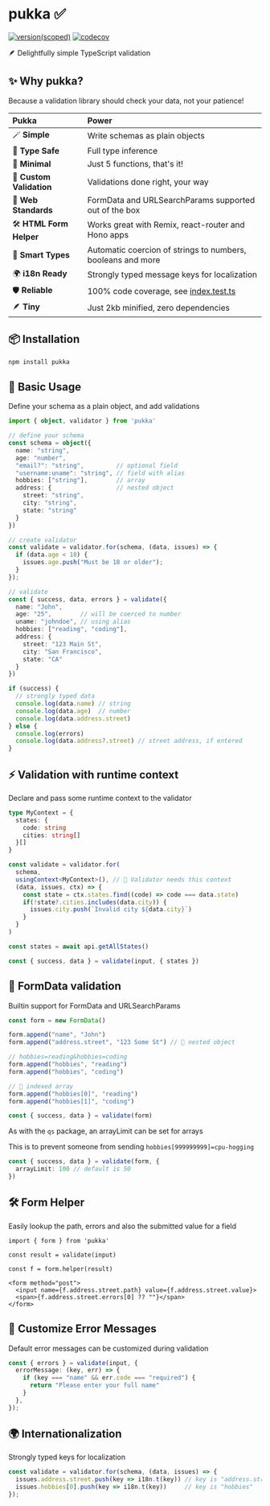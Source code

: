 # pukka ✅

[![version(scoped)](https://img.shields.io/npm/v/pukka.svg)](https://www.npmjs.com/package/pukka)
[![codecov](https://codecov.io/gh/ajaishankar/pukka/graph/badge.svg?token=2O9DD5SEUJ)](https://codecov.io/gh/ajaishankar/pukka)

🪶 Delightfully simple TypeScript validation

## ✨ Why pukka?

Because a validation library should check your data, not your patience!

| Pukka | Power |
|:---------|:-------------|
| 🪄 **Simple** | Write schemas as plain objects |
| 🎯 **Type Safe** | Full type inference |
| 🧘 **Minimal** | Just 5 functions, that's it! |
| 🔧 **Custom Validation** | Validations done right, your way |
| 📝 **Web Standards** | FormData and URLSearchParams supported out of the box |
| 🛠️ **HTML Form Helper** | Works great with Remix, react-router and Hono apps |
| 🔄 **Smart Types** | Automatic coercion of strings to numbers, booleans and more |
| 🌍 **i18n Ready** | Strongly typed message keys for localization |
| 🛡️ **Reliable** | 100% code coverage, see [index.test.ts](./src/index.test.ts) |
| 🪶 **Tiny** | Just 2kb minified, zero dependencies |

## 📦 Installation

```sh
npm install pukka
```

## 🚀 Basic Usage

Define your schema as a plain object, and add validations

```ts
import { object, validator } from 'pukka'

// define your schema
const schema = object({
  name: "string",
  age: "number",
  "email?": "string",         // optional field
  "username:uname": "string", // field with alias
  hobbies: ["string"],        // array
  address: {                  // nested object
    street: "string",
    city: "string",
    state: "string"
  }
})

// create validator
const validate = validator.for(schema, (data, issues) => {
  if (data.age < 18) {
    issues.age.push("Must be 18 or older");
  }
});

// validate 
const { success, data, errors } = validate({
  name: "John",
  age: "25",        // will be coerced to number
  uname: "johndoe", // using alias
  hobbies: ["reading", "coding"],
  address: {
    street: "123 Main St",
    city: "San Francisco",
    state: "CA"
  }
})

if (success) {
  // strongly typed data
  console.log(data.name) // string
  console.log(data.age)  // number
  console.log(data.address.street)
} else {
  console.log(errors)
  console.log(data.address?.street) // street address, if entered
}
```

## ⚡ Validation with runtime context

Declare and pass some runtime context to the validator

```ts
type MyContext = {
  states: {
    code: string
    cities: string[]
  }[]
}

const validate = validator.for(
  schema,
  usingContext<MyContext>(), // 🌟 Validator needs this context
  (data, issues, ctx) => {
    const state = ctx.states.find((code) => code === data.state)
    if(!state?.cities.includes(data.city)) {
      issues.city.push(`Invalid city ${data.city}`)
    }
  }
)

const states = await api.getAllStates()

const { success, data } = validate(input, { states })
```

## 📝 FormData validation

Builtin support for FormData and URLSearchParams

```ts
const form = new FormData()

form.append("name", "John")
form.append("address.street", "123 Some St") // 🌟 nested object

// hobbies=reading&hobbies=coding
form.append("hobbies", "reading")
form.append("hobbies", "coding")

// 🌟 indexed array
form.append("hobbies[0]", "reading") 
form.append("hobbies[1]", "coding")

const { success, data } = validate(form)
```

As with the `qs` package, an arrayLimit can be set for arrays

This is to prevent someone from sending `hobbies[999999999]=cpu-hogging`

```ts
const { success, data } = validate(form, {
  arrayLimit: 100 // default is 50
})
```

## 🛠️ Form Helper

Easily lookup the path, errors and also the submitted value for a field

```tsx
import { form } from 'pukka'

const result = validate(input)

const f = form.helper(result)

<form method="post">
  <input name={f.address.street.path} value={f.address.street.value}>
  <span>{f.address.street.errors[0] ?? ""}</span>
</form>
```

## 💬 Customize Error Messages

Default error messages can be customized during validation

```ts
const { errors } = validate(input, {
  errorMessage: (key, err) => {
    if (key === "name" && err.code === "required") {
      return "Please enter your full name"
    }
  },
});
```

## 🌍 Internationalization

Strongly typed keys for localization

```typescript
const validate = validator.for(schema, (data, issues) => {
  issues.address.street.push(key => i18n.t(key)) // key is "address.street"
  issues.hobbies[0].push(key => i18n.t(key))     // key is "hobbies"
});
```
